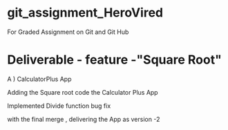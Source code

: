 # git_assignment_HeroVired
For Graded Assignment on Git and Git Hub

# Deliverable - feature -"Square Root"

A ) CalculatorPlus App 

Adding the Square root code the Calculator Plus App 

Implemented Divide function bug fix

with the final merge , delivering the App as version -2 


